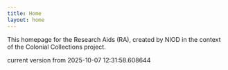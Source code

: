 ```yaml
---
title: Home
layout: home
---
```


This homepage for the Research Aids (RA), created by NIOD in the context of the Colonial Collections project. 


current version from 2025-10-07 12:31:58.608644